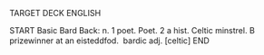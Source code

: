 TARGET DECK
ENGLISH

START
Basic
Bard
Back: n. 1 poet. Poet. 2 a hist. Celtic minstrel. B prizewinner at an eisteddfod.  bardic adj. [celtic]
END
